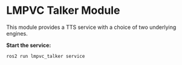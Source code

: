 # LMPVC Talker Module

This module provides a TTS service with a choice of two underlying engines.

**Start the service:**
```
ros2 run lmpvc_talker service
```

